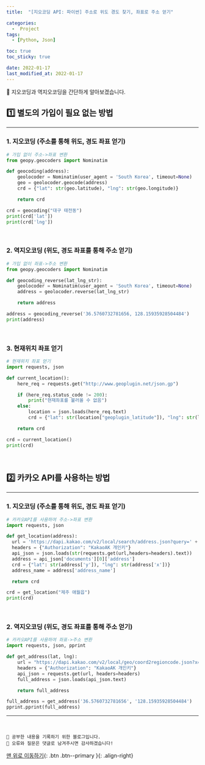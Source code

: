 ```yaml
---
title:  "[지오코딩 API: 파이썬] 주소로 위도 경도 찾기, 좌표로 주소 얻기" 

categories:
  -  Project 
tags:
  - [Python, Json]

toc: true
toc_sticky: true

date: 2022-01-17
last_modified_at: 2022-01-17
---
```


🔔 지오코딩과 역지오코딩을 간단하게 알아보겠습니다.

## 1️⃣ 별도의 가입이 필요 없는 방법
***
### 1. 지오코딩 (주소를 통해 위도, 경도 좌표 얻기)

```python
# 가입 없이 주소->좌표 변환
from geopy.geocoders import Nominatim

def geocoding(address):
    geolocoder = Nominatim(user_agent = 'South Korea', timeout=None)
    geo = geolocoder.geocode(address)
    crd = {"lat": str(geo.latitude), "lng": str(geo.longitude)}

    return crd

crd = geocoding("대구 태전동")
print(crd['lat'])
print(crd['lng'])
```

<br>

### 2. 역지오코딩 (위도, 경도 좌표를 통해 주소 얻기)

```python
# 가입 없이 좌표->주소 변환
from geopy.geocoders import Nominatim

def geocoding_reverse(lat_lng_str): 
    geolocoder = Nominatim(user_agent = 'South Korea', timeout=None)
    address = geolocoder.reverse(lat_lng_str)

    return address

address = geocoding_reverse('36.5760732781656, 128.15935928504484')
print(address)
```

<br>

### 3. 현재위치 좌표 얻기

```python
# 현재위치 좌표 얻기
import requests, json

def current_location():
    here_req = requests.get("http://www.geoplugin.net/json.gp")

    if (here_req.status_code != 200):
        print("현재좌표를 불러올 수 없음")
    else:
        location = json.loads(here_req.text)
        crd = {"lat": str(location["geoplugin_latitude"]), "lng": str(location["geoplugin_longitude"])}

    return crd

crd = current_location()
print(crd)
```

<br>

## 2️⃣ 카카오 API를 사용하는 방법
***
### 1. 지오코딩 (주소를 통해 위도, 경도 좌표 얻기)

```python
# 카카오API를 사용하여 주소->좌표 변환
import requests, json

def get_location(address):
  url = 'https://dapi.kakao.com/v2/local/search/address.json?query=' + address
  headers = {"Authorization": "KakaoAK 개인키"}
  api_json = json.loads(str(requests.get(url,headers=headers).text))
  address = api_json['documents'][0]['address']
  crd = {"lat": str(address['y']), "lng": str(address['x'])}
  address_name = address['address_name']

  return crd

crd = get_location("제주 애월읍")
print(crd)
```

<br>

### 2. 역지오코딩 (위도, 경도 좌표를 통해 주소 얻기)

```python
# 카카오API를 사용하여 좌표->주소 변환
import requests, json, pprint

def get_address(lat, lng):
    url = "https://dapi.kakao.com/v2/local/geo/coord2regioncode.json?x="+lng+"&y="+lat
    headers = {"Authorization": "KakaoAK 개인키"}
    api_json = requests.get(url, headers=headers)
    full_address = json.loads(api_json.text)

    return full_address

full_address = get_address('36.5760732781656', '128.15935928504484')
pprint.pprint(full_address)
```






***
<br>

    💾 공부한 내용을 기록하기 위한 블로그입니다.
    📄 오류와 질문은 댓글로 남겨주시면 감사하겠습니다!

[맨 위로 이동하기](#){: .btn .btn--primary }{: .align-right}